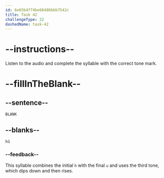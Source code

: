 ```yaml
---
id: 6e65b4f74be68486bbb7542c
title: Task 42
challengeType: 22
dashedName: task-42
---
```


<!-- (Audio) A: hǔ -->

# --instructions--

Listen to the audio and complete the syllable with the correct tone mark.

# --fillInTheBlank--

## --sentence--

`BLANK`

## --blanks--

`hǔ`

### --feedback--

This syllable combines the initial `h` with the final `u` and uses the third tone, which dips down and then rises.
